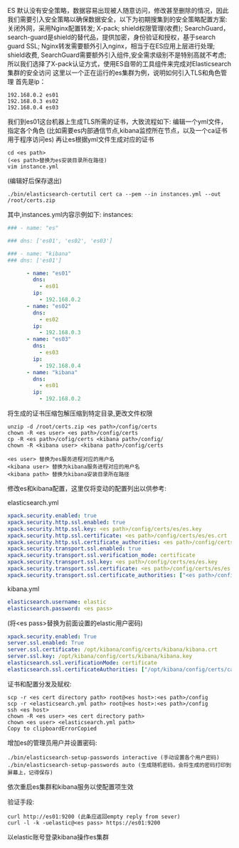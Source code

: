 ES
默认没有安全策略，数据容易出现被人随意访问，修改甚至删除的情况，因此我们需要引入安全策略以确保数据安全，以下为初期搜集到的安全策略配置方案:
关闭外网，采用Nginx配置转发;
X-pack;
shield权限管理(收费);
SearchGuard，search-guard是shield的替代品，提供加密，身份验证和授权，基于search guard SSL;
Nginx转发需要额外引入nginx，相当于在ES应用上层进行处理; shield收费, SearchGuard需要额外引入组件,安全需求级别不是特别高就不考虑;
所以我们选择了X-pack认证方式，使用ES自带的工具组件来完成对Elasticsearch集群的安全访问
这里以一个正在运行的es集群为例，说明如何引入TLS和角色管理
首先是ip：

```shell
192.168.0.2 es01
192.168.0.3 es02
192.168.0.4 es03
```

我们到es01这台机器上生成TLS所需的证书，大致流程如下:
编辑一个yml文件，指定各个角色
(比如需要es内部通信节点,kibana监控所在节点，以及一个ca证书用于程序访问es)
再让es根据yml文件生成对应的证书

```shell
cd <es path>
(<es path>替换为es安装目录所在路径)
vim instance.yml
```

(编辑好后保存退出)

```shell
./bin/elasticsearch-certutil cert ca --pem --in instances.yml --out /root/certs.zip
```

其中,instances.yml内容示例如下:
instances:

```yaml
### - name: "es"

### dns: ['es01', 'es02', 'es03']

### - name: "kibana"
### dns: ['es01']

      - name: "es01"
        dns: 
          - es01
        ip:
          - 192.168.0.2
      - name: "es02"
        dns: 
          - es02
        ip:
          - 192.168.0.3
      - name: "es03"
        dns: 
          - es03
        ip:
          - 192.168.0.4
      - name: "kibana"
        dns: 
          - es01
        ip:
          - 192.168.0.2
```

将生成的证书压缩包解压缩到特定目录,更改文件权限

```shell
unzip -d /root/certs.zip <es path>/config/certs
chown -R <es user> <es path>/config/certs
cp -R <es path>/cofig/certs <kibana path>/config/
chown -R <kibana user> <kibana path>/config/certs
```

```
<es user> 替换为es服务进程对应的用户名
<kibana user> 替换为kibana服务进程对应的用户名
<kibana path> 替换为kibana安装目录所在路径
```

修改es和kibana配置，这里仅将变动的配置列出以供参考:

elasticsearch.yml

```yaml
xpack.security.enabled: true
xpack.security.http.ssl.enabled: true
xpack.security.http.ssl.key: <es path>/config/certs/es/es.key
xpack.security.http.ssl.certificate: <es path>/config/certs/es/es.crt
xpack.security.http.ssl.certificate_authorities: <es path>/config/certs/ca/ca.crt
xpack.security.transport.ssl.enabled: true
xpack.security.transport.ssl.verification_mode: certificate
xpack.security.transport.ssl.key: <es path>/config/certs/es/es.key
xpack.security.transport.ssl.certificate: <es path>/config/certs/es/es.crt
xpack.security.transport.ssl.certificate_authorities: ["<es path>/config/certs/ca/ca.crt"]
```

kibana.yml

```yaml
elasticsearch.username: elastic
elasticsearch.password: <es pass>
```

(将\<es pass\>替换为前面设置的elastic用户密码)

```yaml
xpack.security.enabled: True
server.ssl.enabled: True
server.ssl.certificate: /opt/kibana/config/certs/kibana/kibana.crt
server.ssl.key: /opt/kibana/config/certs/kibana/kibana.key
elasticsearch.ssl.verificationMode: certificate
elasticsearch.ssl.certificateAuthorities: ["/opt/kibana/config/certs/ca/ca.crt"]
```

证书和配置分发及赋权:

```shell
scp -r <es cert directory path> root@<es host>:<es path>/config
scp -r <elasticsearch.yml path> root@<es host>:<es path>/config
ssh <es host>
chown -R <es user> <es cert directory path>
chown <es user> <elasticsearch.yml path>
Copy to clipboardErrorCopied
```

增加es的管理员用户并设置密码:

```shell
./bin/elasticsearch-setup-passwords interactive (手动设置各个用户密码)
./bin/elasticsearch-setup-passwords auto (生成随机密码，会将生成的密码打印到屏幕上，记得保存)
```

依次重启es集群和kibana服务以使配置项生效

验证手段:

```shell
curl http://es01:9200 (此条应返回empty reply from sever)
curl -l -k -uelastic@<es pass> https://es01:9200
```
以elastic账号登录kibana操作es集群

